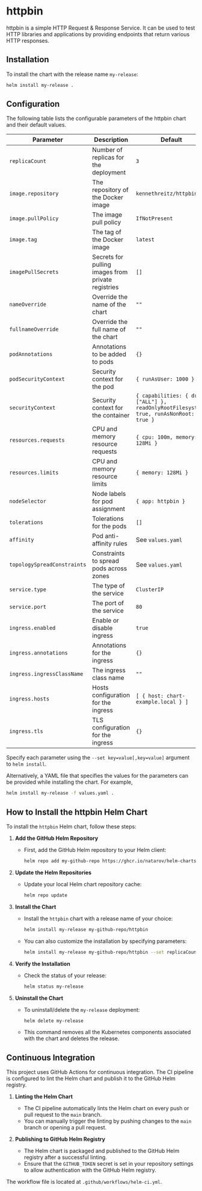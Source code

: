 # httpbin

httpbin is a simple HTTP Request & Response Service. It can be used to test HTTP libraries and applications by providing endpoints that return various HTTP responses.

## Installation

To install the chart with the release name `my-release`:

```bash
helm install my-release .
```

## Configuration

The following table lists the configurable parameters of the httpbin chart and their default values.

| Parameter | Description | Default |
| --------- | ----------- | ------- |
| `replicaCount` | Number of replicas for the deployment | `3` |
| `image.repository` | The repository of the Docker image | `kennethreitz/httpbin` |
| `image.pullPolicy` | The image pull policy | `IfNotPresent` |
| `image.tag` | The tag of the Docker image | `latest` |
| `imagePullSecrets` | Secrets for pulling images from private registries | `[]` |
| `nameOverride` | Override the name of the chart | `""` |
| `fullnameOverride` | Override the full name of the chart | `""` |
| `podAnnotations` | Annotations to be added to pods | `{}` |
| `podSecurityContext` | Security context for the pod | `{ runAsUser: 1000 }` |
| `securityContext` | Security context for the container | `{ capabilities: { drop: ["ALL"] }, readOnlyRootFilesystem: true, runAsNonRoot: true }` |
| `resources.requests` | CPU and memory resource requests | `{ cpu: 100m, memory: 128Mi }` |
| `resources.limits` | CPU and memory resource limits | `{ memory: 128Mi }` |
| `nodeSelector` | Node labels for pod assignment | `{ app: httpbin }` |
| `tolerations` | Tolerations for the pods | `[]` |
| `affinity` | Pod anti-affinity rules | See `values.yaml` |
| `topologySpreadConstraints` | Constraints to spread pods across zones | See `values.yaml` |
| `service.type` | The type of the service | `ClusterIP` |
| `service.port` | The port of the service | `80` |
| `ingress.enabled` | Enable or disable ingress | `true` |
| `ingress.annotations` | Annotations for the ingress | `{}` |
| `ingress.ingressClassName` | The ingress class name | `""` |
| `ingress.hosts` | Hosts configuration for the ingress | `[ { host: chart-example.local } ]` |
| `ingress.tls` | TLS configuration for the ingress | `{}` |

Specify each parameter using the `--set key=value[,key=value]` argument to `helm install`.

Alternatively, a YAML file that specifies the values for the parameters can be provided while installing the chart. For example,

```bash
helm install my-release -f values.yaml .
```

## How to Install the httpbin Helm Chart

To install the `httpbin` Helm chart, follow these steps:

1. **Add the GitHub Helm Repository**
   - First, add the GitHub Helm repository to your Helm client:
     ```bash
     helm repo add my-github-repo https://ghcr.io/natarov/helm-charts
     ```

2. **Update the Helm Repositories**
   - Update your local Helm chart repository cache:
     ```bash
     helm repo update
     ```

3. **Install the Chart**
   - Install the `httpbin` chart with a release name of your choice:
     ```bash
     helm install my-release my-github-repo/httpbin
     ```

   - You can also customize the installation by specifying parameters:
     ```bash
     helm install my-release my-github-repo/httpbin --set replicaCount=2
     ```

4. **Verify the Installation**
   - Check the status of your release:
     ```bash
     helm status my-release
     ```

5. **Uninstall the Chart**
   - To uninstall/delete the `my-release` deployment:
     ```bash
     helm delete my-release
     ```

   - This command removes all the Kubernetes components associated with the chart and deletes the release.

## Continuous Integration

This project uses GitHub Actions for continuous integration. The CI pipeline is configured to lint the Helm chart and publish it to the GitHub Helm registry.

1. **Linting the Helm Chart**
   - The CI pipeline automatically lints the Helm chart on every push or pull request to the `main` branch.
   - You can manually trigger the linting by pushing changes to the `main` branch or opening a pull request.

2. **Publishing to GitHub Helm Registry**
   - The Helm chart is packaged and published to the GitHub Helm registry after a successful linting.
   - Ensure that the `GITHUB_TOKEN` secret is set in your repository settings to allow authentication with the GitHub Helm registry.

The workflow file is located at `.github/workflows/helm-ci.yml`.


